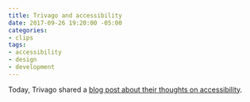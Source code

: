 ```yaml
---
title: Trivago and accessibility
date: 2017-09-26 19:20:00 -05:00
categories:
- clips
tags:
- accessibility
- design
- development
---
```


Today, Trivago shared a [blog post about their thoughts on accessibility](http://tech.trivago.com/2017/09/26/accessibility-at-trivago/).